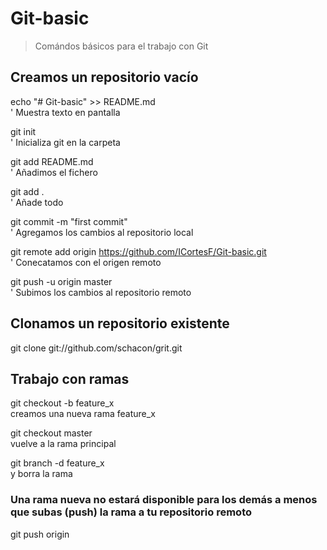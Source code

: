 # Git-basic

> Comándos básicos para el trabajo con Git 

## Creamos un repositorio vacío

echo "# Git-basic" >> README.md  
' Muestra texto en pantalla

git init  
' Inicializa git en la carpeta

git add README.md  
' Añadimos el fichero 

git add .  
' Añade todo

git commit -m "first commit"  
' Agregamos los cambios al repositorio local

git remote add origin https://github.com/ICortesF/Git-basic.git  
' Conecatamos con el origen remoto

git push -u origin master  
' Subimos los cambios al repositorio remoto

## Clonamos un repositorio existente
git clone git://github.com/schacon/grit.git  

## Trabajo con ramas

git checkout -b feature_x  
creamos una nueva rama feature_x

git checkout master  
vuelve a la rama principal


git branch -d feature_x  
y borra la rama

### Una rama nueva no estará disponible para los demás a menos que subas (push) la rama a tu repositorio remoto
git push origin <branch>  
